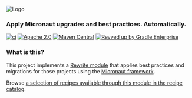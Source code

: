 ![Logo](https://github.com/openrewrite/rewrite/raw/main/doc/logo-oss.png)
### Apply Micronaut upgrades and best practices. Automatically.

[![ci](https://github.com/openrewrite/rewrite-micronaut/actions/workflows/ci.yml/badge.svg)](https://github.com/openrewrite/rewrite-micronaut/actions/workflows/ci.yml)
[![Apache 2.0](https://img.shields.io/github/license/openrewrite/rewrite-micronaut.svg)](https://www.apache.org/licenses/LICENSE-2.0)
[![Maven Central](https://img.shields.io/maven-central/v/org.openrewrite.recipe/rewrite-micronaut.svg)](https://mvnrepository.com/artifact/org.openrewrite.recipe/rewrite-micronaut)
[![Revved up by Gradle Enterprise](https://img.shields.io/badge/Revved%20up%20by-Gradle%20Enterprise-06A0CE?logo=Gradle&labelColor=02303A)](https://ge.openrewrite.org/scans)

### What is this?

This project implements a [Rewrite module](https://github.com/openrewrite/rewrite) that applies best practices and migrations for those projects using the [Micronaut framework](https://micronaut.io/).

Browse [a selection of recipes available through this module in the recipe catalog](https://docs.openrewrite.org/recipes/java/micronaut).
